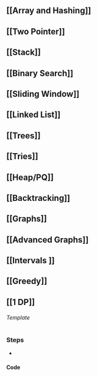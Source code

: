 ## [[Array and Hashing]]

## [[Two Pointer]]

## [[Stack]]

## [[Binary Search]]

## [[Sliding Window]]

## [[Linked List]]

## [[Trees]]

## [[Tries]]

## [[Heap/PQ]]

## [[Backtracking]]

## [[Graphs]]

## [[Advanced Graphs]]

## [[Intervals ]]

## [[Greedy]]

## [[1 DP]]



###### Template
# 
### Steps
* 

#### Code
```python

```

